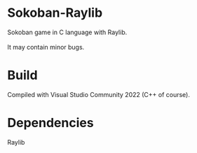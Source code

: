 # Sokoban-Raylib
Sokoban game in C language with Raylib.<br><br>
It may contain minor bugs.
# Build
Compiled with Visual Studio Community 2022 (C++ of course).
# Dependencies
Raylib
